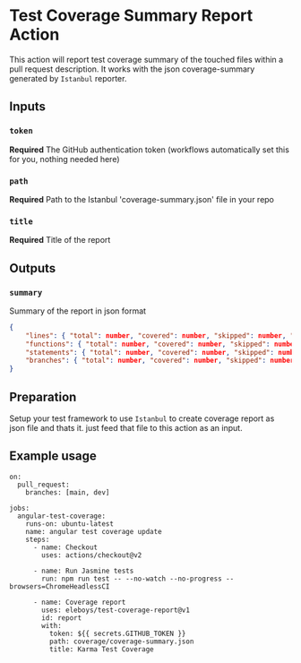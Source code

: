 # Test Coverage Summary Report Action

This action will report test coverage summary of the touched files within a pull request description. It works with the json coverage-summary generated by `Istanbul` reporter.

## Inputs

### `token`
**Required** The GitHub authentication token (workflows automatically set this for you, nothing needed here)

### `path`
**Required** Path to the Istanbul 'coverage-summary.json' file in your repo

### `title`
**Required** Title of the report 


## Outputs

### `summary`
Summary of the report in json format
```json
{
    "lines": { "total": number, "covered": number, "skipped": number, "pct": number },
    "functions": { "total": number, "covered": number, "skipped": number, "pct": number },
    "statements": { "total": number, "covered": number, "skipped": number, "pct": number },
    "branches": { "total": number, "covered": number, "skipped": number, "pct": number }
}
```

## Preparation
Setup your test framework to use `Istanbul` to create coverage report as json file and thats it. just feed that file to this action as an input.

## Example usage

```
on:
  pull_request:
    branches: [main, dev]

jobs:
  angular-test-coverage:
    runs-on: ubuntu-latest
    name: angular test coverage update
    steps:
      - name: Checkout
        uses: actions/checkout@v2

      - name: Run Jasmine tests
        run: npm run test -- --no-watch --no-progress --browsers=ChromeHeadlessCI

      - name: Coverage report
        uses: eleboys/test-coverage-report@v1
        id: report
        with:
          token: ${{ secrets.GITHUB_TOKEN }}
          path: coverage/coverage-summary.json
          title: Karma Test Coverage
```